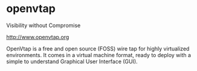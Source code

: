 # openvtap
Visibility without Compromise

http://www.openvtap.org

OpenVtap is a free and open source (FOSS) wire tap for highly virtualized environments.  It comes in a virtual machine format, ready to deploy with a simple to understand Graphical User Interface (GUI).
